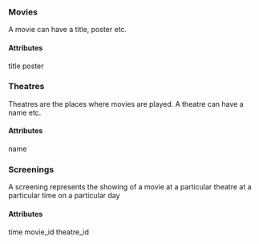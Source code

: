 ### Movies

A movie can have a title, poster etc.

#### Attributes

title
poster

### Theatres

Theatres are the places where movies are played. A theatre can have a name etc.

#### Attributes

name

### Screenings

A screening represents the showing of a movie at a particular theatre at a particular time on a particular day

#### Attributes

time
movie_id
theatre_id
